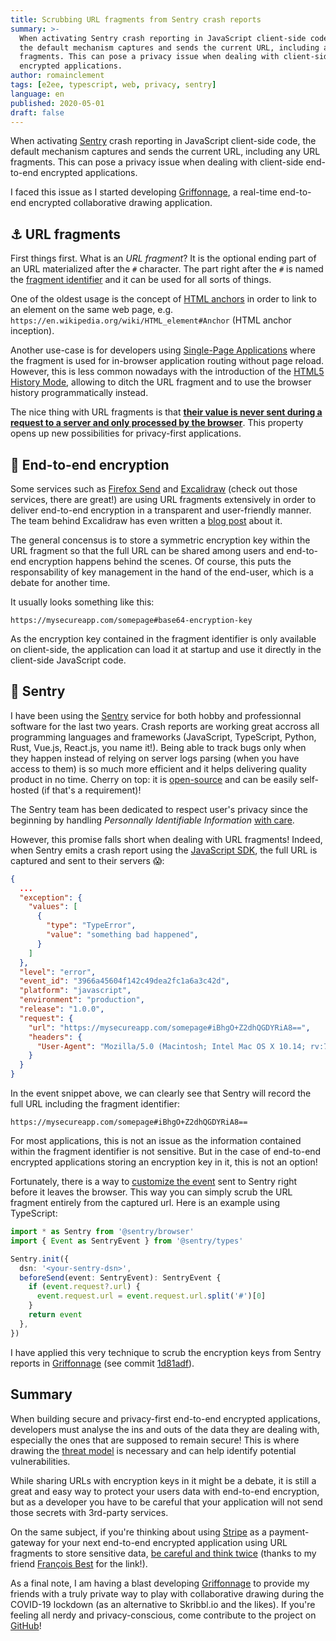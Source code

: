 ```yaml
---
title: Scrubbing URL fragments from Sentry crash reports
summary: >-
  When activating Sentry crash reporting in JavaScript client-side code,
  the default mechanism captures and sends the current URL, including any URL
  fragments. This can pose a privacy issue when dealing with client-side end-to-end
  encrypted applications.
author: romainclement
tags: [e2ee, typescript, web, privacy, sentry]
language: en
published: 2020-05-01
draft: false
---
```


When activating [Sentry][sentry] crash reporting in JavaScript client-side code,
the default mechanism captures and sends the current URL, including any URL
fragments. This can pose a privacy issue when dealing with client-side end-to-end
encrypted applications.

I faced this issue as I started developing [Griffonnage][griffonnage], a real-time
end-to-end encrypted collaborative drawing application.

## ⚓ URL fragments

First things first. What is an _URL fragment_? It is the optional ending part
of an URL materialized after the `#` character. The part right after the `#` is
named the [fragment identifier][wikipedia-fragment] and it can be used for
all sorts of things.

One of the oldest usage is the concept of [HTML anchors][html-anchor] in order
to link to an element on the same web page, e.g.
`https://en.wikipedia.org/wiki/HTML_element#Anchor` (HTML anchor inception).

Another use-case is for developers using [Single-Page Applications][wikipedia-spa]
where the fragment is used for in-browser application routing without page reload.
However, this is less common nowadays with the introduction of the
[HTML5 History Mode][html-history], allowing to ditch the URL fragment and to use
the browser history programmatically instead.

The nice thing with URL fragments is that [**their value is never sent during a
request to a server and only processed by the browser**][html-fragment].
This property opens up new possibilities for privacy-first applications.

## 🔐 End-to-end encryption

Some services such as [Firefox Send][firefox-send] and [Excalidraw][excalidraw]
(check out those services, there are great!) are using URL fragments extensively
in order to deliver end-to-end encryption in a transparent and user-friendly manner.
The team behind Excalidraw has even written a [blog post][excalidraw-blog] about it.

The general concensus is to store a symmetric encryption key within the URL
fragment so that the full URL can be shared among users and end-to-end encryption
happens behind the scenes. Of course, this puts the responsability of key management
in the hand of the end-user, which is a debate for another time.

It usually looks something like this:

`https://mysecureapp.com/somepage#base64-encryption-key`

As the encryption key contained in the fragment identifier is only available on
client-side, the application can load it at startup and use it directly in the
client-side JavaScript code.

## 🚀 Sentry

I have been using the [Sentry][sentry] service for both hobby and professionnal
software for the last two years. Crash reports are working great accross all
programming languages and frameworks (JavaScript, TypeScript, Python, Rust, Vue.js,
React.js, you name it!). Being able to track bugs only when they happen instead of
relying on server logs parsing (when you have access to them) is so much more
efficient and it helps delivering quality product in no time. Cherry on top: it is
[open-source][sentry-oss] and can be easily self-hosted (if that's a requirement)!

The Sentry team has been dedicated to respect user's privacy since the beginning
by handling _Personnally Identifiable Information_ [with care][sentry-sensitive].

However, this promise falls short when dealing with URL fragments!
Indeed, when Sentry emits a crash report using the [JavaScript SDK][sentry-js],
the full URL is captured and sent to their servers 😱:

```json
{
  ...
  "exception": {
    "values": [
      {
        "type": "TypeError",
        "value": "something bad happened",
      }
    ]
  },
  "level": "error",
  "event_id": "3966a45604f142c49dea2fc1a6a3c42d",
  "platform": "javascript",
  "environment": "production",
  "release": "1.0.0",
  "request": {
    "url": "https://mysecureapp.com/somepage#iBhgO+Z2dhQGDYRiA8==",
    "headers": {
      "User-Agent": "Mozilla/5.0 (Macintosh; Intel Mac OS X 10.14; rv:75.0) Gecko/20100101 Firefox/75.0"
    }
  }
}
```

In the event snippet above, we can clearly see that Sentry will record the full
URL including the fragment identifier:

`https://mysecureapp.com/somepage#iBhgO+Z2dhQGDYRiA8==`

For most applications, this is not an issue as the information contained within
the fragment identifier is not sensitive. But in the case of end-to-end encrypted
applications storing an encryption key in it, this is not an option!

Fortunately, there is a way to [customize the event][sentry-custom] sent to Sentry
right before it leaves the browser. This way you can simply scrub the URL fragment
entirely from the captured url. Here is an example using TypeScript:

```ts
import * as Sentry from '@sentry/browser'
import { Event as SentryEvent } from '@sentry/types'

Sentry.init({
  dsn: '<your-sentry-dsn>',
  beforeSend(event: SentryEvent): SentryEvent {
    if (event.request?.url) {
      event.request.url = event.request.url.split('#')[0]
    }
    return event
  },
})
```

I have applied this very technique to scrub the encryption keys from Sentry reports
in [Griffonnage][griffonnage-github] (see commit [1d81adf][griffonnage-commit]).

## Summary

When building secure and privacy-first end-to-end encrypted applications,
developers must analyse the ins and outs of the data they are dealing with,
especially the ones that are supposed to remain secure! This is where drawing
the [threat model][wikipedia-threat-model] is necessary and can help identify
potential vulnerabilities.

While sharing URLs with encryption keys in it might be a debate, it is still a
great and easy way to protect your users data with end-to-end encryption, but
as a developer you have to be careful that your application will not send those
secrets with 3rd-party services.

On the same subject, if you're thinking about using [Stripe][stripe] as a
payment-gateway for your next end-to-end encrypted application using URL fragments
to store sensitive data, [be careful and think twice][stripe-url-collection] (thanks
to my friend [François Best][francois-best] for the link!).

As a final note, I am having a blast developing [Griffonnage][griffonnage] to
provide my friends with a truly private way to play with collaborative drawing
during the COVID-19 lockdown (as an alternative to Skribbl.io and the likes).
If you're feeling all nerdy and privacy-conscious, come contribute to the project
on [GitHub][griffonnage-github]!

[griffonnage]: https://griffonnage.now.sh
[griffonnage-github]: https://github.com/griffonnage/griffonnage
[griffonnage-commit]: https://github.com/griffonnage/griffonnage/commit/1d81adf27d77ec41244179d7616ae993e02a763c
[wikipedia-fragment]: https://en.wikipedia.org/wiki/Fragment_identifier
[wikipedia-spa]: https://en.wikipedia.org/wiki/Single-page_application
[wikipedia-threat-model]: https://en.wikipedia.org/wiki/Threat_model
[html-anchor]: https://developer.mozilla.org/en-US/docs/Web/HTML/Element/a#Linking_to_an_element_on_the_same_page
[html-history]: https://developer.mozilla.org/en-US/docs/Web/API/History
[html-fragment]: https://www.w3.org/TR/webarch/#media-type-fragid
[firefox-send]: https://send.firefox.com
[excalidraw]: https://excalidraw.com
[excalidraw-blog]: https://blog.excalidraw.com/end-to-end-encryption/
[sentry]: https://sentry.io
[sentry-oss]: https://sentry.io/_/open-source/
[sentry-js]: https://docs.sentry.io/platforms/javascript/
[sentry-sensitive]: https://docs.sentry.io/data-management/sensitive-data/
[sentry-custom]: https://docs.sentry.io/data-management/sensitive-data/#custom-event-processing-in-the-sdk
[stripe]: https://stripe.com
[stripe-url-collection]: https://mtlynch.io/stripe-update/#disclose-url-collection-more-explicitly
[francois-best]: https://francoisbest.com
